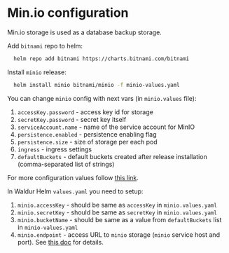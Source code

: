 <!-- EXTERNAL DOCUMENT
Source: https://code.opennodecloud.com/waldur/waldur-helm.git
Branch: master
Remote Path: docs//minio.md
Local Path: docs/admin-guide/deployment/helm/docs/
Last Sync: 2025-10-30T12:02:12.020281

WARNING: This file is automatically synchronized from the source repository.
DO NOT EDIT this file directly. Changes will be overwritten.
Edit the source at: https://code.opennodecloud.com/waldur/waldur-helm.git/-/tree/master/docs//minio.md
-->


# Min.io configuration

Min.io storage is used as a database backup storage.

Add `bitnami` repo to helm:

```bash
  helm repo add bitnami https://charts.bitnami.com/bitnami
```

Install `minio` release:

```bash
  helm install minio bitnami/minio -f minio-values.yaml
```

You can change `minio` config with next vars (in `minio.values` file):

1. `accessKey.password` - access key id for storage
2. `secretKey.password` - secret key itself
3. `serviceAccount.name` - name of the service account for MinIO
4. `persistence.enabled` - persistence enabling flag
5. `persistence.size` - size of storage per each pod
6. `ingress` - ingress settings
7. `defaultBuckets` - default buckets created after
    release installation (comma-separated list of strings)

For more configuration values follow [this link](https://github.com/bitnami/charts/tree/master/bitnami/minio#parameters).

In Waldur Helm `values.yaml` you need to setup:

1. `minio.accessKey` - should be same as `accessKey` in `minio.values.yaml`
2. `minio.secretKey` - should be same as `secretKey` in `minio.values.yaml`
3. `minio.bucketName` - should be same as a value from `defaultBuckets` list in `minio-values.yaml`
4. `minio.endpoint` - access URL to `minio` storage
    (`minio` service host and port). See [this doc](service-endpoint.md) for details.
